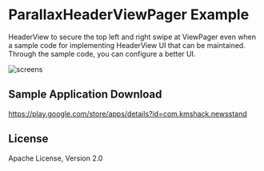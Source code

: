 ParallaxHeaderViewPager Example
===================

HeaderView to secure the top left and right swipe at ViewPager even when a sample code for implementing HeaderView UI that can be maintained. Through the sample code, you can configure a better UI.


![screens](screen.png)


Sample Application Download
----
https://play.google.com/store/apps/details?id=com.kmshack.newsstand


License
----
Apache License, Version 2.0


